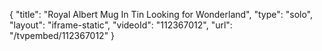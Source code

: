 {
    "title": "Royal Albert Mug In Tin  Looking for Wonderland",
    "type": "solo",
    "layout": "iframe-static",
    "videoId": "112367012",
    "url": "\/tvpembed\/112367012"
}